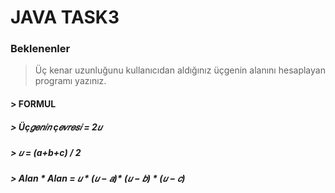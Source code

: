 # JAVA TASK3
### Beklenenler

>Üç kenar uzunluğunu kullanıcıdan aldığınız üçgenin alanını hesaplayan programı yazınız.

#### > FORMUL
##### > Üç𝑔𝑒𝑛𝑖𝑛 ç𝑒𝑣𝑟𝑒𝑠𝑖 = 2𝑢
##### > 𝑢 = (a+b+c) / 2
##### > Alan * Alan = 𝑢 * (𝑢 − 𝑎)* (𝑢 − 𝑏) * (𝑢 − 𝑐)